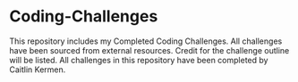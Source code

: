 # Coding-Challenges
This repository includes my Completed Coding Challenges. 
All challenges have been sourced from external resources. 
Credit for the challenge outline will be listed. 
All challenges in this repository have been completed by Caitlin Kermen.

